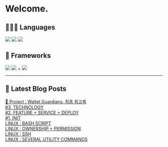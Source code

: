 # Welcome.

## 🧑🏻‍💻 Languages

<p>
    <img src="https://img.shields.io/badge/TypeScript-3178C6?style=flat-square&logo=TypeScript&logoColor=white"/> 
  <img src="https://img.shields.io/badge/JavaScript-F7DF1E?style=flat-square&logo=JavaScript&logoColor=white"/> 
  <img src="https://img.shields.io/badge/Java-5382A1?style=flat-square&logo=openjdk&logoColor=white"/>
</p>

## 📘 Frameworks 

<p>
  <img src="https://img.shields.io/badge/React-61DAFB?style=flat-square&logo=React&logoColor=black"/>
  <img src="https://img.shields.io/badge/Vue.js-4FC08D?style=flat-square&logo=Vue.js&logoColor=white"/>
+ <img src="https://img.shields.io/badge/Next.js-000000?style=flat-square&logo=Next.js&logoColor=white"/>
</p>




---


## 📕 Latest Blog Posts

<a href="https://wonbin109.tistory.com/111">📌 Project : Wallet Guardians, 최종 회고록</a></br><a href=https://wonbin109.tistory.com/142>#3. TECHNOLOGY</a></br><a href=https://wonbin109.tistory.com/141>#2.  FEATURE + SERVICE + DEPLOY</a></br><a href=https://wonbin109.tistory.com/140>#1. INIT</a></br><a href=https://wonbin109.tistory.com/139>LINUX : BASH SCRIPT</a></br><a href=https://wonbin109.tistory.com/138>LINUX : OWNERSHIP + PERMISSION</a></br><a href=https://wonbin109.tistory.com/137>LINUX : SSH</a></br><a href=https://wonbin109.tistory.com/136>LINUX : SEVERAL UTILITY COMMANDS</a></br>